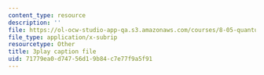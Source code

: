 ```yaml
---
content_type: resource
description: ''
file: https://ol-ocw-studio-app-qa.s3.amazonaws.com/courses/8-05-quantum-physics-ii-fall-2013/71779ea0d74756d19b84c7e77f9a5f91_4WsMeqCKpgI.vtt
file_type: application/x-subrip
resourcetype: Other
title: 3play caption file
uid: 71779ea0-d747-56d1-9b84-c7e77f9a5f91
---
```


